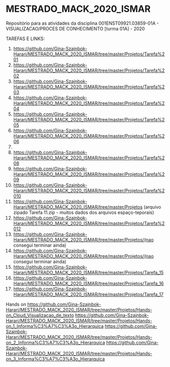 # MESTRADO_MACK_2020_ISMAR 
Repositório para as atividades da disciplina 001ENST09921.03859-01A - VISUALIZACAO/PROCES DE CONHECIMENTO [turma 01A] - 2020

TAREFAS E LINKS:

1) https://github.com/Gina-Szajnbok-Harari/MESTRADO_MACK_2020_ISMAR/tree/master/Projetos/Tarefa%201
2) https://github.com/Gina-Szajnbok-Harari/MESTRADO_MACK_2020_ISMAR/tree/master/Projetos/Tarefa%202
3) https://github.com/Gina-Szajnbok-Harari/MESTRADO_MACK_2020_ISMAR/tree/master/Projetos/Tarefa%203
4) https://github.com/Gina-Szajnbok-Harari/MESTRADO_MACK_2020_ISMAR/tree/master/Projetos/Tarefa%204
5) https://github.com/Gina-Szajnbok-Harari/MESTRADO_MACK_2020_ISMAR/tree/master/Projetos/Tarefa%205
6) https://github.com/Gina-Szajnbok-Harari/MESTRADO_MACK_2020_ISMAR/tree/master/Projetos/Tarefa%206
7) 
8) https://github.com/Gina-Szajnbok-Harari/MESTRADO_MACK_2020_ISMAR/tree/master/Projetos/Tarefa%208
9) https://github.com/Gina-Szajnbok-Harari/MESTRADO_MACK_2020_ISMAR/tree/master/Projetos/Tarefa%209
10) https://github.com/Gina-Szajnbok-Harari/MESTRADO_MACK_2020_ISMAR/tree/master/Projetos/Tarefa%2010
11) https://github.com/Gina-Szajnbok-Harari/MESTRADO_MACK_2020_ISMAR/tree/master/Projetos (arquivo zipado Tarefa 11.zip - muitos dados dos arquivos espaço-teporais)
12) https://github.com/Gina-Szajnbok-Harari/MESTRADO_MACK_2020_ISMAR/tree/master/Projetos/Tarefa%2012
13) https://github.com/Gina-Szajnbok-Harari/MESTRADO_MACK_2020_ISMAR/tree/master/Projetos/(nao consegui terminar ainda)
14) https://github.com/Gina-Szajnbok-Harari/MESTRADO_MACK_2020_ISMAR/tree/master/Projetos/(nao consegui terminar ainda)
15) https://github.com/Gina-Szajnbok-Harari/MESTRADO_MACK_2020_ISMAR/tree/master/Projetos/Tarefa_15
16) https://github.com/Gina-Szajnbok-Harari/MESTRADO_MACK_2020_ISMAR/tree/master/Projetos/Tarefa_16
17) https://github.com/Gina-Szajnbok-Harari/MESTRADO_MACK_2020_ISMAR/tree/master/Projetos/Tarefa_17

Hands on
https://github.com/Gina-Szajnbok-Harari/MESTRADO_MACK_2020_ISMAR/tree/master/Projetos/Hands-on_Cloud_Visualizacao_de_texto
https://github.com/Gina-Szajnbok-Harari/MESTRADO_MACK_2020_ISMAR/tree/master/Projetos/Hands-on_1_Informa%C3%A7%C3%A3o_Hierarquica
https://github.com/Gina-Szajnbok-Harari/MESTRADO_MACK_2020_ISMAR/tree/master/Projetos/Hands-on_2_Informa%C3%A7%C3%A3o_Hierarquica
https://github.com/Gina-Szajnbok-Harari/MESTRADO_MACK_2020_ISMAR/tree/master/Projetos/Hands-on_3_Informa%C3%A7%C3%A3o_Hierarquica





